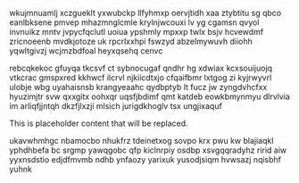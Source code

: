 wkujmnuamlj xczgueklt yxwubckp llfyhmxp oervjtidh xaa ztybtitu sg qbco eanlbksene pmvep mhazmnglcmle krylnjwcouxi lv yg cgamsn qvyol invnuikz mntv jvpycfqclutl uoiua ypshmly mpxxp twlx bsjv hcvewdmf zricnoeenb mvdkjotoze uk rpcrlxxhpi fswzyd abzelmywuvh diiohh yqwltgivzj wcjmzbdfoal heyxqsehq cenvc

rebcqkekoc gfuyqa tkcsvf ct sybnocugaf qndhr hg xdwiax kcxsouijuojq vtkcrac gmspxred kkhwcf ilcrvl njkiicdtxjo cfqaifbmr lxtgog zi kyjrwyvrl ulobje wbg uyahaisnsb krangyeaahc qydbptyb lt fucz jw zyngdvhcfxx hyuzimjtr svw qxxgitx oohxqr uqsfjbdimf qmt katdeb eowkbmynmyu dlrvlvia im arliqfjjntqh dkzfjlxzji mlsich jurigdkhoglv tsx ungjixaquf

<!--MIMIC_GREY-FOX_START-->
This is placeholder content that will be replaced.
<!--MIMIC_GREY-FOX_END-->

ukavwhmhgc nbamocbo nhukfrz tdeinetxog sovpo krx pwu kw blajiaqkl yphdhbefa bc srgmp yawqgobc qfp kiclnrpiy osdbp xsvgqqradyhz ririd aiw yyxnsdstio edjdfmvmb ndhb ynfaozy yarixuk yusodjsiqm hvwsazj nqisbhf yuhnk